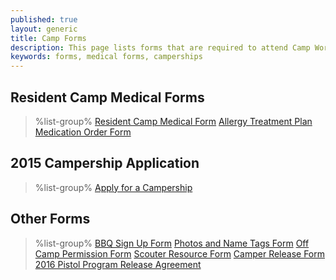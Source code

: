 ```yaml
---
published: true
layout: generic
title: Camp Forms
description: This page lists forms that are required to attend Camp Workcoeman, including the required medical forms.
keywords: forms, medical forms, camperships
---
```


## Resident Camp Medical Forms

> %list-group%
> <a href="{{ site.url }}/pdf/2015/health-form.pdf" class="list-group-item">Resident Camp Medical Form</a>
> <a href="{{ site.url }}/pdf/2014/2011_Med-AllergeyTreatment.pdf" class="list-group-item">Allergy Treatment Plan</a>
> <a href="{{ site.url }}/pdf/2015/med-admin.pdf" class="list-group-item">Medication Order Form</a>

## 2015 Campership Application

> %list-group%
> <a href="http://www.ctrivers.org/Camping/CampershipsandCampCards/ApplyforaCampership" class="list-group-item">Apply for a Campership</a>

## Other Forms

> %list-group%
> <a href="{{ site.url }}/pdf/2014/bbq_form.pdf" class="list-group-item">BBQ Sign Up Form</a>
> <a href="{{ site.url }}/pdf/2014/2010_photo_nametag_form.pdf" class="list-group-item">Photos and Name Tags Form</a>
> <a href="{{ site.url }}/pdf/2014/off_camp_permission.pdf" class="list-group-item">Off Camp Permission Form</a>
> <a href="{{ site.url }}/pdf/2014/2012_scouterresourceform.pdf" class="list-group-item">Scouter Resource Form</a>
> <a href="{{ site.url }}/pdf/2014/camper_release.pdf" class="list-group-item">Camper Release Form</a>
> <a href="{{ site.url }}/pdf/2016/2016-pistol-pilot-program-release-agreement.pdf" class="list-group-item">2016 Pistol Program Release Agreement</a>
